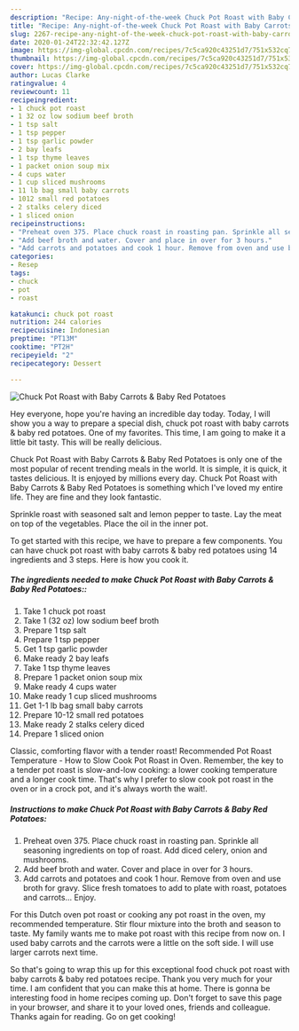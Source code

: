 ```yaml
---
description: "Recipe: Any-night-of-the-week Chuck Pot Roast with Baby Carrots &amp;amp; Baby Red Potatoes"
title: "Recipe: Any-night-of-the-week Chuck Pot Roast with Baby Carrots &amp;amp; Baby Red Potatoes"
slug: 2267-recipe-any-night-of-the-week-chuck-pot-roast-with-baby-carrots-and-amp-baby-red-potatoes
date: 2020-01-24T22:32:42.127Z
image: https://img-global.cpcdn.com/recipes/7c5ca920c43251d7/751x532cq70/chuck-pot-roast-with-baby-carrots-baby-red-potatoes-recipe-main-photo.jpg
thumbnail: https://img-global.cpcdn.com/recipes/7c5ca920c43251d7/751x532cq70/chuck-pot-roast-with-baby-carrots-baby-red-potatoes-recipe-main-photo.jpg
cover: https://img-global.cpcdn.com/recipes/7c5ca920c43251d7/751x532cq70/chuck-pot-roast-with-baby-carrots-baby-red-potatoes-recipe-main-photo.jpg
author: Lucas Clarke
ratingvalue: 4
reviewcount: 11
recipeingredient:
- 1 chuck pot roast
- 1 32 oz low sodium beef broth
- 1 tsp salt
- 1 tsp pepper
- 1 tsp garlic powder
- 2 bay leafs
- 1 tsp thyme leaves
- 1 packet onion soup mix
- 4 cups water
- 1 cup sliced mushrooms
- 11 lb bag small baby carrots
- 1012 small red potatoes
- 2 stalks celery diced
- 1 sliced onion
recipeinstructions:
- "Preheat oven 375. Place chuck roast in roasting pan. Sprinkle all seasoning ingredients on top of roast. Add diced celery, onion and mushrooms."
- "Add beef broth and water. Cover and place in over for 3 hours."
- "Add carrots and potatoes and cook 1 hour. Remove from oven and use broth for gravy. Slice fresh tomatoes to add to plate with roast, potatoes and carrots... Enjoy."
categories:
- Resep
tags:
- chuck
- pot
- roast

katakunci: chuck pot roast
nutrition: 244 calories
recipecuisine: Indonesian
preptime: "PT13M"
cooktime: "PT2H"
recipeyield: "2"
recipecategory: Dessert

---
```



![Chuck Pot Roast with Baby Carrots &amp; Baby Red Potatoes](https://img-global.cpcdn.com/recipes/7c5ca920c43251d7/751x532cq70/chuck-pot-roast-with-baby-carrots-baby-red-potatoes-recipe-main-photo.jpg)

Hey everyone, hope you're having an incredible day today. Today, I will show you a way to prepare a special dish, chuck pot roast with baby carrots &amp; baby red potatoes. One of my favorites. This time, I am going to make it a little bit tasty. This will be really delicious.

Chuck Pot Roast with Baby Carrots &amp; Baby Red Potatoes is only one of the most popular of recent trending meals in the world. It is simple, it is quick, it tastes delicious. It is enjoyed by millions every day. Chuck Pot Roast with Baby Carrots &amp; Baby Red Potatoes is something which I've loved my entire life. They are fine and they look fantastic.

Sprinkle roast with seasoned salt and lemon pepper to taste. Lay the meat on top of the vegetables. Place the oil in the inner pot.


To get started with this recipe, we have to prepare a few components. You can have chuck pot roast with baby carrots &amp; baby red potatoes using 14 ingredients and 3 steps. Here is how you cook it.

##### The ingredients needed to make Chuck Pot Roast with Baby Carrots &amp; Baby Red Potatoes::

1. Take 1 chuck pot roast
1. Take 1 (32 oz) low sodium beef broth
1. Prepare 1 tsp salt
1. Prepare 1 tsp pepper
1. Get 1 tsp garlic powder
1. Make ready 2 bay leafs
1. Take 1 tsp thyme leaves
1. Prepare 1 packet onion soup mix
1. Make ready 4 cups water
1. Make ready 1 cup sliced mushrooms
1. Get 1-1 lb bag small baby carrots
1. Prepare 10-12 small red potatoes
1. Make ready 2 stalks celery diced
1. Prepare 1 sliced onion


Classic, comforting flavor with a tender roast! Recommended Pot Roast Temperature - How to Slow Cook Pot Roast in Oven. Remember, the key to a tender pot roast is slow-and-low cooking: a lower cooking temperature and a longer cook time. That&#39;s why I prefer to slow cook pot roast in the oven or in a crock pot, and it&#39;s always worth the wait!. 

##### Instructions to make Chuck Pot Roast with Baby Carrots &amp; Baby Red Potatoes:

1. Preheat oven 375. Place chuck roast in roasting pan. Sprinkle all seasoning ingredients on top of roast. Add diced celery, onion and mushrooms.
1. Add beef broth and water. Cover and place in over for 3 hours.
1. Add carrots and potatoes and cook 1 hour. Remove from oven and use broth for gravy. Slice fresh tomatoes to add to plate with roast, potatoes and carrots... Enjoy.


For this Dutch oven pot roast or cooking any pot roast in the oven, my recommended temperature. Stir flour mixture into the broth and season to taste. My family wants me to make pot roast with this recipe from now on. I used baby carrots and the carrots were a little on the soft side. I will use larger carrots next time. 

So that's going to wrap this up for this exceptional food chuck pot roast with baby carrots &amp; baby red potatoes recipe. Thank you very much for your time. I am confident that you can make this at home. There is gonna be interesting food in home recipes coming up. Don't forget to save this page in your browser, and share it to your loved ones, friends and colleague. Thanks again for reading. Go on get cooking!

